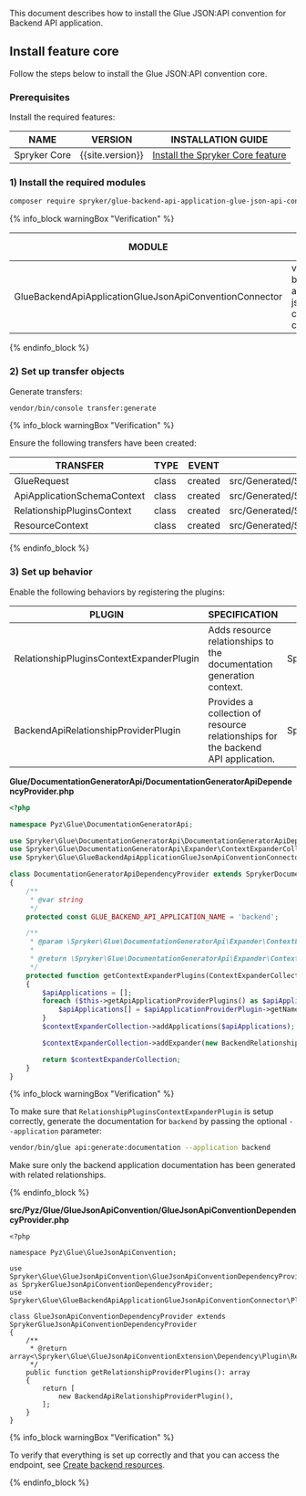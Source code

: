 


This document describes how to install the Glue JSON:API convention for Backend API application.

## Install feature core

Follow the steps below to install the Glue JSON:API convention core.

### Prerequisites

Install the required features:

| NAME           | VERSION          | INSTALLATION GUIDE                                                                                                                     |
|----------------|------------------|---------------------------------------------------------------------------------------------------------------------------------------|
| Spryker Core   | {{site.version}} | [Install the Spryker Core feature](/docs/pbc/all/miscellaneous/{{site.version}}/install-and-upgrade/install-features/install-the-spryker-core-feature.html)  |

### 1) Install the required modules

```bash
composer require spryker/glue-backend-api-application-glue-json-api-convention-connector:"^1.0.0" --update-with-dependencies
```

{% info_block warningBox "Verification" %}

| MODULE                                                  | EXPECTED DIRECTORY                                                             |
|---------------------------------------------------------|--------------------------------------------------------------------------------|
| GlueBackendApiApplicationGlueJsonApiConventionConnector | vendor/spryker/glue-backend-api-application-glue-json-api-convention-connector |

{% endinfo_block %}

### 2) Set up transfer objects

Generate transfers:

```bash
vendor/bin/console transfer:generate
```

{% info_block warningBox "Verification" %}

Ensure the following transfers have been created:

| TRANSFER                    | TYPE  | EVENT   | PATH                                                                  |
|-----------------------------|-------|---------|-----------------------------------------------------------------------|
| GlueRequest                 | class | created | src/Generated/Shared/Transfer/GlueRequestTransfer.php                 |
| ApiApplicationSchemaContext | class | created | src/Generated/Shared/Transfer/ApiApplicationSchemaContextTransfer.php |
| RelationshipPluginsContext  | class | created | src/Generated/Shared/Transfer/RelationshipPluginsContextTransfer.php  |
| ResourceContext             | class | created | src/Generated/Shared/Transfer/ResourceContextTransfer.php             |

{% endinfo_block %}

### 3) Set up behavior

Enable the following behaviors by registering the plugins:

| PLUGIN                                    | SPECIFICATION                                                                    | NAMESPACE                                                                                                 |
|-------------------------------------------|----------------------------------------------------------------------------------|-----------------------------------------------------------------------------------------------------------|
| RelationshipPluginsContextExpanderPlugin  | Adds resource relationships to the documentation generation context.             | Spryker\\Glue\\GlueBackendApiApplicationGlueJsonApiConventionConnector\\Plugin\\DocumentationGeneratorApi |
| BackendApiRelationshipProviderPlugin      | Provides a collection of resource relationships for the backend API application. | Spryker\\Glue\\GlueBackendApiApplicationGlueJsonApiConventionConnector\\Plugin\\GlueBackendApiApplication |

**Glue/DocumentationGeneratorApi/DocumentationGeneratorApiDependencyProvider.php**

```php
<?php

namespace Pyz\Glue\DocumentationGeneratorApi;

use Spryker\Glue\DocumentationGeneratorApi\DocumentationGeneratorApiDependencyProvider as SprykerDocumentationGeneratorApiDependencyProvider;
use Spryker\Glue\DocumentationGeneratorApi\Expander\ContextExpanderCollectionInterface;
use Spryker\Glue\GlueBackendApiApplicationGlueJsonApiConventionConnector\Plugin\DocumentationGeneratorApi\RelationshipPluginsContextExpanderPlugin as BackendRelationshipPluginsContextExpanderPlugin;

class DocumentationGeneratorApiDependencyProvider extends SprykerDocumentationGeneratorApiDependencyProvider
{
    /**
     * @var string
     */
    protected const GLUE_BACKEND_API_APPLICATION_NAME = 'backend';

    /**
     * @param \Spryker\Glue\DocumentationGeneratorApi\Expander\ContextExpanderCollectionInterface $contextExpanderCollection
     *
     * @return \Spryker\Glue\DocumentationGeneratorApi\Expander\ContextExpanderCollectionInterface
     */
    protected function getContextExpanderPlugins(ContextExpanderCollectionInterface $contextExpanderCollection): ContextExpanderCollectionInterface
    {
        $apiApplications = [];
        foreach ($this->getApiApplicationProviderPlugins() as $apiApplicationProviderPlugin) {
            $apiApplications[] = $apiApplicationProviderPlugin->getName();
        }
        $contextExpanderCollection->addApplications($apiApplications);

        $contextExpanderCollection->addExpander(new BackendRelationshipPluginsContextExpanderPlugin(), [static::GLUE_BACKEND_API_APPLICATION_NAME]);

        return $contextExpanderCollection;
    }
}
```

{% info_block warningBox "Verification" %}

To make sure that `RelationshipPluginsContextExpanderPlugin` is setup correctly, generate the documentation for `backend` by passing the optional `--application` parameter:

```bash
vendor/bin/glue api:generate:documentation --application backend
```

Make sure only the backend application documentation has been generated with related relationships.

{% endinfo_block %}

**src/Pyz/Glue/GlueJsonApiConvention/GlueJsonApiConventionDependencyProvider.php**

```
<?php

namespace Pyz\Glue\GlueJsonApiConvention;

use Spryker\Glue\GlueJsonApiConvention\GlueJsonApiConventionDependencyProvider as SprykerGlueJsonApiConventionDependencyProvider;
use Spryker\Glue\GlueBackendApiApplicationGlueJsonApiConventionConnector\Plugin\GlueJsonApiConvention\BackendApiRelationshipProviderPlugin;

class GlueJsonApiConventionDependencyProvider extends SprykerGlueJsonApiConventionDependencyProvider
{
    /**
     * @return array<\Spryker\Glue\GlueJsonApiConventionExtension\Dependency\Plugin\RelationshipProviderPluginInterface>
     */
    public function getRelationshipProviderPlugins(): array
    {
        return [
            new BackendApiRelationshipProviderPlugin(),
        ];
    }
}
```

{% info_block warningBox "Verification" %}

To verify that everything is set up correctly and that you can access the endpoint, see [Create backend resources](/docs/dg/dev/glue-api/{{site.version}}/routing/create-backend-resources.html).

{% endinfo_block %}
